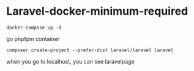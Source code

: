 # Laravel-docker-minimum-required

`docker-compose up -d`

go phpfpm container

`composer create-project --prefer-dist laravel/laravel laravel`

when you go to localhost, you can see laravelpage
